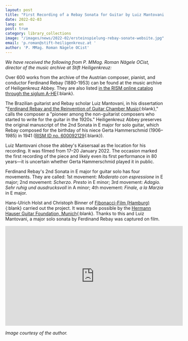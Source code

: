 ```yaml
---
layout: post
title: "First Recording of a Rebay Sonata for Guitar by Luiz Mantovani at Stift Heiligenkreuz"
date: 2022-02-03
lang: en
post: true
category: library_collections
image: "/images/news/2022-02/ersteinspielung-rebay-sonate-website.jpg"
email: 'p.roman@stift-heiligenkreuz.at '
author: 'P. MMag. Roman Nägele OCist'
---
```


_We have received the following from P. MMag. Roman Nägele OCist, director of the music archive at Stift Heiligenkreuz:_  

Over 600 works from the archive of the Austrian composer, pianist, and conductor Ferdinand Rebay (1880-1953) can be found at the music archive of Heiligenkreuz Abbey. They are also listed [in the RISM online catalog through the siglum A-HE](https://opac.rism.info/search?View=rism&siglum=A-HE){:blank}.  

The Brazilian guitarist and Rebay scholar Luiz Mantovani, in his dissertation "[Ferdinand Rebay and the Reinvention of Guitar Chamber Music](http://researchonline.rcm.ac.uk/id/eprint/807){:blank},"  calls the composer a "pioneer among the non-guitarist composers who started to write for the guitar in the 1920s." Heiligenkreuz Abbey preserves the original manuscript of the 2nd Sonata in E major for solo guitar, which Rebay composed for the birthday of his niece Gerta Hammerschmid (1906–1985) in 1941 ([RISM ID no. 600092129](https://opac.rism.info/search?id=600092129&View=rism){:blank}).  

Luiz Mantovani chose the abbey's Kaisersaal as the location for his recording. It was filmed from 17–20 January 2022. The occasion marked the first recording of the piece and likely even its first performance in 80 years—it is uncertain whether Gerta Hammerschmid played it in public.  

Ferdinand Rebay's 2nd Sonata in E major for guitar solo has four movements. They are called: 1st movement: _Moderato con espressione_ in E major; 2nd movement: _Scherzo. Presto_ in E minor; 3rd movement: _Adagio. Sehr ruhig und ausdrucksvoll_ in A minor; 4th movement: _Finale, a la Marzia_ in E major.  

Hans-Ulrich Holst and Christoph Binner of [Fibonacci-Film (Hamburg)](https://www.fibonacci-films.com/){:blank} carried out the project. It was made possible by the [Hermann Hauser Guitar Foundation, Munich](http://www.guitarfoundation.de/){:blank}. Thanks to this and Luiz Mantovani, a major solo sonata by Ferdinand Rebay was captured on film.  

<iframe width="560" height="315" src="https://www.youtube.com/embed/qYRsOV3K580" title="YouTube video player" frameborder="0" allow="accelerometer; autoplay; clipboard-write; encrypted-media; gyroscope; picture-in-picture" allowfullscreen></iframe>  

_Image courtesy of the author._
